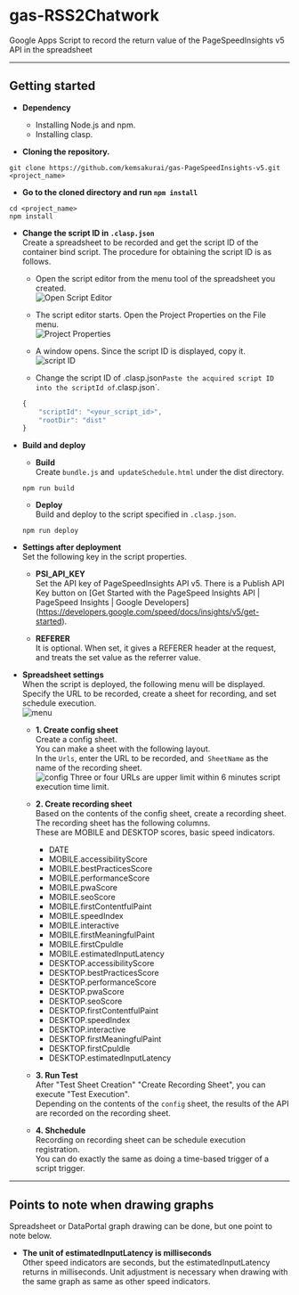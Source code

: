 # gas-RSS2Chatwork

Google Apps Script to record the return value of the PageSpeedInsights v5 API in the spreadsheet

-----------------------------------------
## Getting started       

* **Dependency**        
	* Installing Node.js and npm.
	* Installing clasp.     

* **Cloning the repository.**     
```console
git clone https://github.com/kemsakurai/gas-PageSpeedInsights-v5.git <project_name>   
```

* **Go to the cloned directory and run `npm install`**    
```console
cd <project_name>
npm install
```

* **Change the script ID in `.clasp.json`**    
Create a spreadsheet to be recorded and get the script ID of the container bind script.
The procedure for obtaining the script ID is as follows.      

	* Open the script editor from the menu tool of the spreadsheet you created.     
	![Open Script Editor](https://drive.google.com/uc?export=view&id=1nZXERpu3NeAfabBI-J2SVeQqudw_nGFr)

	* The script editor starts. Open the Project Properties on the File menu.     
	![Project Properties](https://drive.google.com/uc?export=view&id=1O1qJ4I95cihc1o6g3yJfXMIQzepf3Vs1)   

	* A window opens. Since the script ID is displayed, copy it.       
	![script ID](https://drive.google.com/uc?export=view&id=15znYKdlaUp2TK6hs9CM2MYO_YR8D5aAq)       

	* Change the script ID of .clasp.json`
	Paste the acquired script ID into the scriptId of `.clasp.json`.     
	```javascript
	{
  		"scriptId": "<your_script_id>",
  		"rootDir": "dist"
	}
	```       

* **Build and deploy**     
	* **Build**     
	Create `bundle.js` and` updateSchedule.html` under the dist directory.     
	```console
	npm run build     
	```     

	* **Deploy**          
	Build and deploy to the script specified in `.clasp.json`.
	```console
	npm run deploy     
	```

* **Settings after deployment**      
Set the following key in the script properties.      
	* **PSI_API_KEY**           
	Set the API key of PageSpeedInsights API v5.
There is a Publish API Key button on [Get Started with the PageSpeed Insights API | PageSpeed Insights | Google Developers] (https://developers.google.com/speed/docs/insights/v5/get-started).      

	* **REFERER**          
	It is optional. When set, it gives a REFERER header at the request, and treats the set value as the referrer value.      


* **Spreadsheet settings**        
When the script is deployed, the following menu will be displayed.
Specify the URL to be recorded, create a sheet for recording, and set schedule execution.    
![menu](https://drive.google.com/uc?export=view&id=1jRDJACy8sZlDJ_Je9QbCSaKlJ3_sttyk)         

	* **1. Create config sheet**               
	Create a config sheet.     
	You can make a sheet with the following layout.     
	In the `Urls`, enter the URL to be recorded, and` SheetName` as the name of the recording sheet.      
	![config](https://drive.google.com/uc?export=view&id=1MJM7-nZOCDaI97QM_mPbqcBmiEoBGrWU)
	Three or four URLs are upper limit within 6 minutes script execution time limit.     

	* **2. Create recording sheet**        
	Based on the contents of the config sheet, create a recording sheet.     
	The recording sheet has the following columns.     
	These are MOBILE and DESKTOP scores, basic speed indicators.     
		* DATE
		* MOBILE.accessibilityScore
		* MOBILE.bestPracticesScore
		* MOBILE.performanceScore
		* MOBILE.pwaScore
		* MOBILE.seoScore
		* MOBILE.firstContentfulPaint
		* MOBILE.speedIndex
		* MOBILE.interactive
		* MOBILE.firstMeaningfulPaint
		* MOBILE.firstCpuIdle
		* MOBILE.estimatedInputLatency
		* DESKTOP.accessibilityScore
		* DESKTOP.bestPracticesScore
		* DESKTOP.performanceScore
		* DESKTOP.pwaScore
		* DESKTOP.seoScore
		* DESKTOP.firstContentfulPaint
		* DESKTOP.speedIndex
		* DESKTOP.interactive
		* DESKTOP.firstMeaningfulPaint
		* DESKTOP.firstCpuIdle
		* DESKTOP.estimatedInputLatency     

	* **3. Run Test**       
	After "Test Sheet Creation" "Create Recording Sheet", you can execute "Test Execution".        
	Depending on the contents of the `config` sheet, the results of the API are recorded on the recording sheet.     

	* **4. Shchedule**    
	Recording on recording sheet can be schedule execution registration.      
	You can do exactly the same as doing a time-based trigger of a script trigger.     

------------------------------------------------------
## Points to note when drawing graphs      
Spreadsheet or DataPortal graph drawing can be done, but one point to note below.     

* **The unit of estimatedInputLatency is milliseconds**           
Other speed indicators are seconds, but the estimatedInputLatency returns in milliseconds.
Unit adjustment is necessary when drawing with the same graph as same as other speed indicators.       


